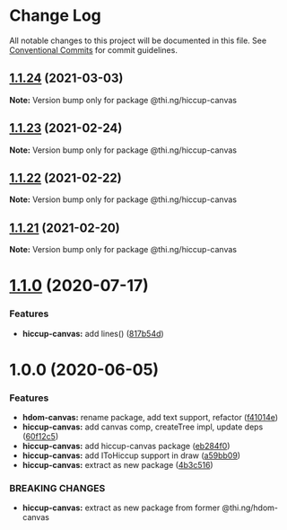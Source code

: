 # Change Log

All notable changes to this project will be documented in this file.
See [Conventional Commits](https://conventionalcommits.org) for commit guidelines.

## [1.1.24](https://github.com/thi-ng/umbrella/compare/@thi.ng/hiccup-canvas@1.1.23...@thi.ng/hiccup-canvas@1.1.24) (2021-03-03)

**Note:** Version bump only for package @thi.ng/hiccup-canvas





## [1.1.23](https://github.com/thi-ng/umbrella/compare/@thi.ng/hiccup-canvas@1.1.22...@thi.ng/hiccup-canvas@1.1.23) (2021-02-24)

**Note:** Version bump only for package @thi.ng/hiccup-canvas





## [1.1.22](https://github.com/thi-ng/umbrella/compare/@thi.ng/hiccup-canvas@1.1.21...@thi.ng/hiccup-canvas@1.1.22) (2021-02-22)

**Note:** Version bump only for package @thi.ng/hiccup-canvas





## [1.1.21](https://github.com/thi-ng/umbrella/compare/@thi.ng/hiccup-canvas@1.1.20...@thi.ng/hiccup-canvas@1.1.21) (2021-02-20)

**Note:** Version bump only for package @thi.ng/hiccup-canvas





# [1.1.0](https://github.com/thi-ng/umbrella/compare/@thi.ng/hiccup-canvas@1.0.6...@thi.ng/hiccup-canvas@1.1.0) (2020-07-17)


### Features

* **hiccup-canvas:** add lines() ([817b54d](https://github.com/thi-ng/umbrella/commit/817b54d6758cf8c74e5d1b450be7d9f8dc2356fc))





# 1.0.0 (2020-06-05)


### Features

* **hdom-canvas:** rename package, add text support, refactor ([f41014e](https://github.com/thi-ng/umbrella/commit/f41014ebffa8d4051fccbf04080d814fd62a474b))
* **hiccup-canvas:** add canvas comp, createTree impl, update deps ([60f12c5](https://github.com/thi-ng/umbrella/commit/60f12c5da7a7803e00846da6c316f65952097067))
* **hiccup-canvas:** add hiccup-canvas package ([eb284f0](https://github.com/thi-ng/umbrella/commit/eb284f0129118e5ef180383a3cd4a31915a5d82a))
* **hiccup-canvas:** add IToHiccup support in draw ([a59bb09](https://github.com/thi-ng/umbrella/commit/a59bb0923f37677d6579aede0dbe9958b0150d81))
* **hiccup-canvas:** extract as new package ([4b3c516](https://github.com/thi-ng/umbrella/commit/4b3c516573dc9cb247dedc211210151575709925))


### BREAKING CHANGES

* **hiccup-canvas:** extract as new package from former @thi.ng/hdom-canvas

